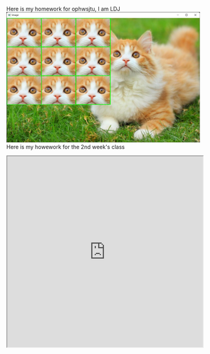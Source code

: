 Here is my homework for ophwsjtu,
I am LDJ
![Image text](https://github.com/lllldj/myproject/blob/main/tiger_HW01.png "HW01")
Here is my howework for the 2nd week's class
<iframe height=498 width=510 src="https://github.com/lllldj/myproject/blob/main/output.mp4">
